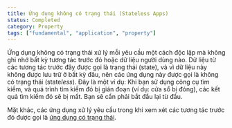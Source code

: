 ```yaml
---
title: Ứng dụng không có trạng thái (Stateless Apps)
status: Completed
category: Property
tags: ["fundamental", "application", "property"]
---
```


Ứng dụng không có trạng thái xử lý mỗi yêu cầu một cách độc lập mà không ghi nhớ bất kỳ tương tác trước đó hoặc dữ liệu người dùng nào.
Dữ liệu từ các tương tác trước đây được gọi là trạng thái (state), và vì dữ liệu này không được lưu trữ ở bất kỳ đâu, nên các ứng dụng này được gọi là không có trạng thái (state*less*).
Đây là một ví dụ:
Khi bạn sử dụng công cụ tìm kiếm, và quá trình tìm kiếm đó bị gián đoạn (ví dụ: cửa sổ bị đóng), các kết quả tìm kiếm đó sẽ bị mất.
Bạn sẽ cần phải bắt đầu lại từ đầu.

Mặt khác, các ứng dụng xử lý yêu cầu trong khi xem xét các tương tác trước đó được gọi là [ứng dụng có trạng thái](/stateful-apps/).
